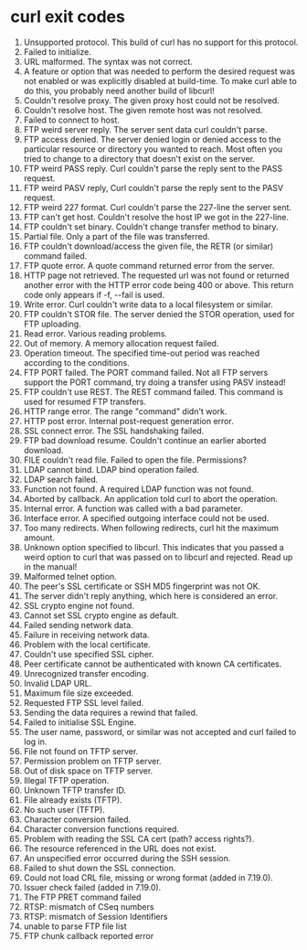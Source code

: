 curl exit codes
===============
1.  Unsupported protocol. This build of curl has no support for this protocol.
2.  Failed to initialize.
3.  URL malformed. The syntax was not correct.
4.  A feature or option that  was  needed  to  perform  the  desired request
    was  not  enabled  or was explicitly disabled at build-time. To make curl
    able to do this, you  probably  need  another build of libcurl!
5.  Couldn't  resolve  proxy.  The  given  proxy  host  could not be resolved.
6.  Couldn't resolve host. The given remote host was not resolved.
7.  Failed to connect to host.
8.  FTP weird server reply.  The  server  sent  data  curl  couldn't parse.
9.  FTP  access  denied. The server denied login or denied access to the
    particular resource or directory you wanted to  reach.  Most often  you
    tried to change to a directory that doesn't exist on the server.
11. FTP weird PASS reply. Curl couldn't parse the reply sent to  the PASS
    request.
13. FTP  weird PASV reply, Curl couldn't parse the reply sent to the PASV
    request.
14. FTP weird 227 format.  Curl  couldn't  parse  the  227-line  the server
    sent.
15. FTP  can't  get host. Couldn't resolve the host IP we got in the 227-line.
17. FTP couldn't set binary.  Couldn't  change  transfer  method  to binary.
18. Partial file. Only a part of the file was transferred.
19. FTP  couldn't download/access the given file, the RETR (or similar) command
    failed.
21. FTP quote error. A quote command returned error from the server.
22. HTTP  page  not  retrieved.  The  requested url was not found or returned
    another error with the HTTP error  code  being  400  or above. This return
    code only appears if -f, --fail is used.
23. Write  error.  Curl couldn't write data to a local filesystem or similar.
25. FTP couldn't STOR file. The server denied  the  STOR  operation, used for
    FTP uploading.
26. Read error. Various reading problems.
27. Out of memory. A memory allocation request failed.
28. Operation  timeout.  The  specified  time-out period was reached according
    to the conditions.
30. FTP PORT failed. The PORT command failed. Not  all  FTP  servers support
    the  PORT  command,  try  doing  a  transfer using PASV instead!
31. FTP couldn't use REST. The REST command failed. This command  is used for
    resumed FTP transfers.
33. HTTP range error. The range "command" didn't work.
34. HTTP post error. Internal post-request generation error.
35. SSL connect error. The SSL handshaking failed.
36. FTP  bad  download  resume. Couldn't continue an earlier aborted download.
37. FILE couldn't read file. Failed to open the file. Permissions?
38. LDAP cannot bind. LDAP bind operation failed.
39. LDAP search failed.
41. Function not found. A required LDAP function was not found.
42. Aborted by callback. An application told curl to abort the operation.
43. Internal error. A function was called with a bad parameter.
45. Interface  error.  A  specified  outgoing interface could not be used.
47. Too many redirects. When following redirects, curl hit the maximum amount.
48. Unknown  option  specified  to  libcurl. This indicates that you passed a
    weird option to curl that was passed on to libcurl  and rejected. Read up
    in the manual!
49. Malformed telnet option.
51. The peer's SSL certificate or SSH MD5 fingerprint was not OK.
52. The  server  didn't  reply anything, which here is considered an error.
53. SSL crypto engine not found.
54. Cannot set SSL crypto engine as default.
55. Failed sending network data.
56. Failure in receiving network data.
58. Problem with the local certificate.
59. Couldn't use specified SSL cipher.
60. Peer certificate cannot be authenticated with known CA  certificates.
61. Unrecognized transfer encoding.
62. Invalid LDAP URL.
63. Maximum file size exceeded.
64. Requested FTP SSL level failed.
65. Sending the data requires a rewind that failed.
66. Failed to initialise SSL Engine.
67. The  user  name,  password, or similar was not accepted and curl failed to
    log in.
68. File not found on TFTP server.
69. Permission problem on TFTP server.
70. Out of disk space on TFTP server.
71. Illegal TFTP operation.
72. Unknown TFTP transfer ID.
73. File already exists (TFTP).
74. No such user (TFTP).
75. Character conversion failed.
76. Character conversion functions required.
77. Problem with reading the SSL CA cert (path? access rights?).
78. The resource referenced in the URL does not exist.
79. An unspecified error occurred during the SSH session.
80. Failed to shut down the SSL connection.
82. Could not load CRL file,  missing  or  wrong  format  (added in 7.19.0).
83. Issuer check failed (added in 7.19.0).
84. The FTP PRET command failed
85. RTSP: mismatch of CSeq numbers
86. RTSP: mismatch of Session Identifiers
87. unable to parse FTP file list
88. FTP chunk callback reported error
